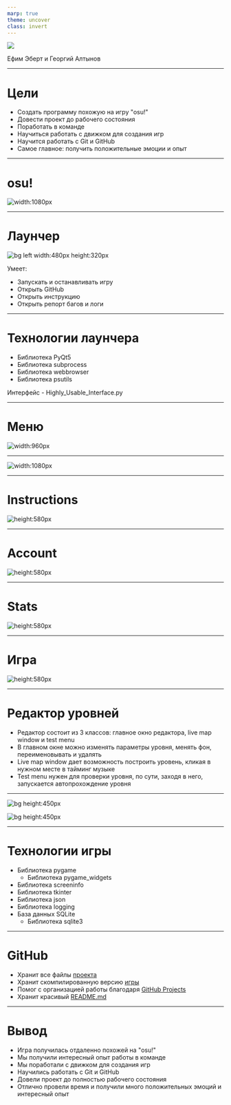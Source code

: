 ```yaml
---
marp: true
theme: uncover
class: invert
---
```


<!--_backgroundColor: black-->

![](https://media.discordapp.net/attachments/1048307606059487304/1061740974595907756/zxc_icon_v2.png)

Ефим Эберт и Георгий Алтынов

---

# Цели

* Создать программу похожую на игру "osu!"
* Довести проект до рабочего состояния
* Поработать в команде
* Научиться работать с движком для создания игр
* Научится работать с Git и GitHub
* Самое главное: получить положительные эмоции и опыт

---

# osu!

![width:1080px](https://media.discordapp.net/attachments/1048307606059487304/1066061959352561714/image.png)

---

# Лаунчер

![bg left width:480px height:320px](https://media.discordapp.net/attachments/1048307606059487304/1061359711275991100/image.png)

Умеет:

* Запускать и останавливать игру
* Открыть GitHub
* Открыть инструкцию
* Открыть репорт багов и логи

---

# Технологии лаунчера

* Библиотека PyQt5
* Библиотека subprocess
* Библиотека webbrowser
* Библиотека psutils

Интерфейс - Highly\_Usable\_Interface.py

---

# Меню

![width:960px](https://media.discordapp.net/attachments/1048307606059487304/1061742543546630194/image_1.png)

---

![width:1080px](https://media.discordapp.net/attachments/1048307606059487304/1061742912565682196/image_2.png)

---

# Instructions

![height:580px](https://media.discordapp.net/attachments/1048307606059487304/1062727116115935312/image.png)

---

# Account

![height:580px](https://media.discordapp.net/attachments/1048307606059487304/1061360799693684736/image.png)

---

# Stats

![height:580px](https://media.discordapp.net/attachments/1048307606059487304/1061360854685208598/image.png)

---

# Игра

![height:580px](https://media.discordapp.net/attachments/1048307606059487304/1066078449334227044/ezgif.com-gif-maker_1.gif)

---

# Редактор уровней

* Редактор состоит из 3 классов: главное окно редактора, live map window и test menu
* В главном окне можно изменять параметры уровня, менять фон, переименовывать и удалять
* Live map window дает возможность построить уровень, кликая в нужном месте в тайминг музыке
* Test menu нужен для проверки уровня, по сути, заходя в него, запускается автопрохождение уровня

---

![bg height:450px](https://media.discordapp.net/attachments/1048307606059487304/1064578869681737779/image.png)

![bg height:450px](https://media.discordapp.net/attachments/1048307606059487304/1064578945481183262/image.png)

---

# Технологии игры

* Библиотека pygame
  * Библиотека pygame_widgets
* Библиотека screeninfo
* Библиотека tkinter
* Библиотека json
* Библиотека logging
* База данных SQLite
  * Библиотека sqlite3

---

# GitHub

* Хранит все файлы [проекта](https://github.com/EfimkaFeeD/pygameProject)
* Хранит скомпилированную версию [игры](https://github.com/EfimkaFeeD/pygameProject/releases)
* Помог с организацией работы благодаря [GitHub Projects](https://github.com/users/EfimkaFeeD/projects/2)
* Хранит красивый [README.md](https://github.com/EfimkaFeeD/pygameProject/blob/main/README.md)

---

<!--_backgroundColor: black-->

# Вывод

* Игра получилась отдаленно похожей на "osu!"
* Мы получили интересный опыт работы в команде
* Мы поработали с движком для создания игр
* Научились работать с Git и GitHub
* Довели проект до полностью рабочего состояния
* Отлично провели время и получили много положительных эмоций и интересный опыт
